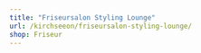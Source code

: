 ```yaml
---
title: "Friseursalon Styling Lounge"
url: /kirchseeon/friseursalon-styling-lounge/
shop: Friseur
---
```

